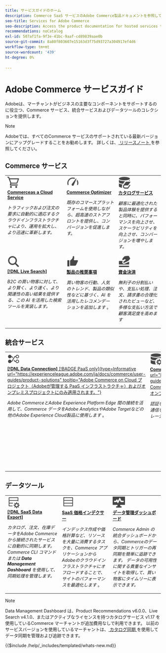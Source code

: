 ```yaml
---
title: サービスガイドのホーム
description: Commerce SaaS サービスのAdobe Commerce製品ドキュメントを参照してください。
seo-title: Services for Adobe Commerce
seo-description: Access the product documentation for hosted services that help Adobe Commerce merchants support key components of their business.
recommendations: noCatalog
exl-id: 507af1fa-9f3e-41bc-9aaf-cd89839aae0b
source-git-commit: 8a80f803607e15163d3f75d93727a304917ef4d6
workflow-type: tm+mt
source-wordcount: '439'
ht-degree: 0%

---
```


# Adobe Commerce サービスガイド

Adobeは、マーチャントがビジネスの主要なコンポーネントをサポートするのに役立つ、Commerce サービス、統合サービスおよびデータツールのコレクションを提供します。

>[!NOTE]
>
>Adobeでは、すべてのCommerce サービスのサポートされている最新バージョンにアップグレードすることをお勧めします。 詳しくは、[ リリースノート ](release-notes-all.md) を参照してください。

## Commerce サービス

<table style="table-layout:fixed">
<tr style="border: 0;">
   <td valign="top">
      <a href="../cloud-service/overview.md">
      <img alt="Cloud" src="../assets/icons/shopping-cart.svg" width="40">
      </a>
      <div>
         <a href="../cloud-service/overview.md">
         <strong>Commerceas a Cloud Service</strong>
         </a>
      </div>
      <p>
         <em> トラフィックおよび注文の要求に自動的に適応するクラウドインフラストラクチャにより、運用を拡大し、より迅速に革新します。</em>
      </p>
   </td>
   <td valign="top">
      <a href="../optimizer/overview.md">
      <img alt="最適化" src="../assets/icons/gauge4.svg" width="40">
      </a>
      <div>
         <a href="../optimizer/overview.md">
         <strong>Commerce Optimizer</strong>
         </a>
      </div>
      <p>
         <em> 既存のコマースプラットフォームを使用しながら、超高速のストアフロントを提供し、コンバージョンを促進します。</em>
      </p>
   </td>
   <td valign="top">
      <a href="../catalog-service/overview.md">
      <img alt="接続されたサービスのカタログデータ" src="../assets/icons/DataBook.svg" width="40">
      </a>
      <div>
         <a href="../catalog-service/overview.md">
         <strong> カタログサービス </strong>
         </a>
      </div>
      <p>
         <em> 顧客に最適化された製品体験を提供すると同時に、パフォーマンスを向上させ、スケーラビリティを向上させ、コンバージョンを増やします。</em>
      </p>
   </td>
</tr>
<tr style="border: 0;">
   <td valign="top">
      <a href="../live-search/overview.md">
      <img alt="検索" src="../assets/icons/Magnify.svg" width="40">
      </a>
      <div>
         <a href="../live-search/overview.md">
         <strong>[!DNL Live Search]</strong>
         </a>
      </div>
      <p>
         <em>B2C の買い物客に対して、より賢く、より速く、より関連性の高い結果を提供する、この AI を活用した検索ツールを実装します。</em>
      </p>
   </td>
   <td valign="top">
      <a href="../product-recommendations/overview.md">
      <img alt="ThumbsUp" src="../assets/icons/ThumbUp.svg" width="40">
      </a>
      <div>
         <a href="../product-recommendations/overview.md">
         <strong> 製品の推奨事項 </strong>
         </a>
      </div>
      <p>
         <em> 買い物客の行動、人気のトレンド、製品の類似性などに基づく、AI を活用したレコメンデーションを追加します </em>。
      </p>
   </td>
   <td valign="top">
      <a href="../payment-services/guide-overview.md">
      <img alt="クレジットカードによる支払い" src="../assets/icons/CreditCard.svg" width="40">
      </a>
      <div>
         <a href="../payment-services/guide-overview.md">
         <strong> 資金決済 </strong>
         </a>
      </div>
      <p>
         <em> 無利子の分割払いや、支払い処理、注文、請求書の合理化されたビューなど、多様な支払い方法で顧客満足度を高めます </em>
      </p>
   </td>
</tr>
</table>

## 統合サービス

<table style="table-layout:fixed">
<tr style="border: 0;">
   <td valign="top">
      <a href="../data-connection/overview.md">
      <img alt="プラットフォームにデータを転送" src="../assets/icons/TransferToPlatform.svg" width="40">
      </a>
      <div>
         <a href="../data-connection/overview.md">
         <strong>[!DNL Data Connection]</strong> [!BADGE PaaS only]{type=Informative url="https://experienceleague.adobe.com/ja/docs/commerce/user-guides/product-solutions" tooltip="Adobe Commerce on Cloud プロジェクト（Adobeが管理する PaaS インフラストラクチャ）およびオンプレミスプロジェクトにのみ適用されます。"}
         </a>
      </div>
      <p>
         <em>Adobe CommerceとAdobe Experience Platform Edge 間の接続を活用して、Commerce データをAdobe AnalyticsやAdobe Targetなどの他のAdobe Experience Cloud製品に使用します </em>。
      </p>
   </td>
   <td valign="top">
      <a href="../landing/saas.md">
      <img alt="ThumbsUp" src="../assets/icons/DataSetting.svg" width="40">
      </a>
      <div>
          <a href="../landing/saas.md">
         <strong>Commerce サービスコネクタ </strong> [!BADGE PaaS のみ &#x200B;]{type=Informative url="https://experienceleague.adobe.com/ja/docs/commerce/user-guides/product-solutions" tooltip="クラウドプロジェクトのAdobe Commerce（Adobeが管理する PaaS インフラストラクチャ）およびオンプレミスのプロジェクトにのみ適用されます。"}
         </a>
      </div>
      <p>
         <em> 認証を設定して、Adobe Commerceと接続されたサービス間の安全な通信を有効にします。 環境ごとに、Commerce サービスのデータストレージのデータスペース ID を指定します。</em>
      </p>
   </td>
   <td valign="top">
      <a href="../aem-assets-integration/overview.md">
      <img alt="ビジュアル" src="../assets/icons/images.svg" width="40">
      </a>
      <div>
          <a href="../aem-assets-integration/overview.md">
         <strong>AEM Assetsの統合 </strong>
         </a>
      </div>
      <p>
         <em>Adobe Experience Managerと統合してリッチメディアコンテンツを管理するシステムを使用し、デジタルアセット管理を簡素化します。</em>
      </p>
   </td>
</tr>
</table>

## データツール

<table style="table-layout:fixed">
<tr style="border: 0;">
   <td valign="top">
       <a href="../data-export/overview.md">
      <img alt="SaaS データ書き出しフィード管理" src="../assets/icons/FeedManagement.svg" width="40">
      </a>
      <div>
         <a href="../data-export/overview.md">
         <strong>[!DNL SaaS Data Export]</strong>
         </a>
      </div>
      <p>
         <em> カタログ、注文、在庫データをAdobe Commerceから接続されたサービスに自動的に同期します。 Commerce CLI コマンドまたは <strong>Data Management Dashboard</strong> を使用して、同期処理を管理します。</em>
      </p>
   </td>
   <td valign="top">
      <a href="../price-index/price-indexing.md">
      <img alt="製品価格フィード" src="../assets/icons/Feed.svg" width="40">
      </a>
      <div>
          <a href="../price-index/price-indexing.md">
         <strong>SaaS 価格インデクサー </strong>
         </a>
      </div>
      <p>
         <em> インデックス作成や価格計算など、リソースを大量に消費するタスクを、Commerce アプリケーションからAdobeのクラウドインフラストラクチャにオフロードすることで、サイトのパフォーマンスを最適化します </em>。
      </p>
   </td>
   <td valign="top">
      <a href="https://experienceleague.adobe.com/ja/docs/commerce-admin/systems/data-transfer/data-dashboard" target="_blank">
      <img alt="データ同期の監視" src="../assets/icons/Monitoring.svg" width="40">
      </a>
      <div>
          <a href="https://experienceleague.adobe.com/ja/docs/commerce-admin/systems/data-transfer/data-dashboard" target="_blank">
         <strong> データ管理ダッシュボード </strong>
         </a>
      </div>
      <p>
         <em>Commerce Admin の統合ダッシュボードから、Commerceのデータ同期とトリガーの再同期を簡単に追跡できます。 データの可用性に関する貴重なインサイトを取得して、買い物客にタイムリーに表示できます。</em>
      </p>
   </td>
</table>

>[!NOTE]
>
>Data Management Dashboard は、Product Recommendations v6.0.0、Live Search v4.1.0、またはアクティブなライセンスを持つカタログサービス v1.17 を使用しているCommerce マーチャントが追加費用なしで利用できます。 以前のサービスバージョンを使用しているマーチャントは、[ カタログ同期 ](../landing/catalog-sync.md) を使用してデータ同期を管理および追跡できます。

{{$include /help/_includes/templated/whats-new.md}}

<!-- Last updated from includes: 2025-09-26 20:42:12 -->
